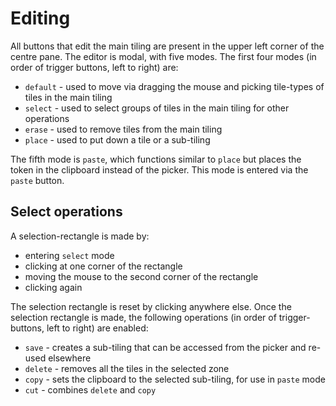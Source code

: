 # Editing

All buttons that edit the main tiling are present in the upper left corner of the centre pane. The editor is modal, with five modes. The first four modes (in order of trigger buttons, left to right) are:

- `default` - used to move via dragging the mouse and picking tile-types of tiles in the main tiling
- `select` - used to select groups of tiles in the main tiling for other operations
- `erase` - used to remove tiles from the main tiling
- `place` - used to put down a tile or a sub-tiling

The fifth mode is `paste`, which functions similar to `place` but places the token in the clipboard instead of the picker. This mode is entered via the `paste` button.

## Select operations

A selection-rectangle is made by:

- entering `select` mode
- clicking at one corner of the rectangle
- moving the mouse to the second corner of the rectangle
- clicking again

The selection rectangle is reset by clicking anywhere else. Once the selection rectangle is made, the following operations (in order of trigger-buttons, left to right) are enabled:

- `save` - creates a sub-tiling that can be accessed from the picker and re-used elsewhere
- `delete` - removes all the tiles in the selected zone
- `copy` - sets the clipboard to the selected sub-tiling, for use in `paste` mode
- `cut` - combines `delete` and `copy`